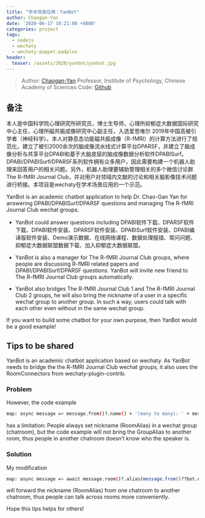 ```yaml
---
title: "学术场景应用：YanBot"
author: Chaogan-Yan
date: '2020-06-17 10:21:00 +0800'
categories: project
tags:
  - nodejs
  - wechaty
  - wechaty-puppet-padplus
header:
  teaser: /assets/2020/yanbot/yanbot.jpg 
---
```


> Author: [Chaogan-Yan](https://github.com/Chaogan-Yan) Professor, Institute of Psychology, Chinese Academy of Sciences
> Code: [Github](https://github.com/Chaogan-Yan/YanBot)

## 备注

本人是中国科学院心理研究所研究员，博士生导师，心理所抑郁症大数据国际研究中心主任，心理所磁共振成像研究中心副主任，入选爱思唯尔 2019年中国高被引学者（神经科学）。本人对静息态功能磁共振成像（R-fMRI）的计算方法进行了规范化，建立了被引2000余次的脑成像流水线式计算平台DPARSF，并建立了脑成像分析与共享平台DPABI和基于大脑皮层的脑成像数据分析软件DPABISurf。 DPABI/DPABISurf/DPARSF系列软件拥有众多用户，因此需要构建一个机器人助理来回答用户的相关问题。另外，机器人助理要辅助管理相关的多个微信讨论群The R-fMRI Journal Club，并对用户对领域内文献的讨论和相关脑影像技术问题进行桥接。本项目是wechaty在学术场景应用的一个示范。

YanBot is an academic chatbot application to help Dr. Chao-Gan Yan for answering DPABI/DPABISurf/DPARSF questions and managing The R-fMRI Journal Club wechat groups.

- YanBot could answer questions including DPABI软件下载、DPARSF软件下载、DPABI软件安装、DPARSF软件安装、DPABISurf软件安装、DPABI编译版软件安装、Demo演示数据、在线网络课程、数据处理报错、常问问题、抑郁症大数据联盟数据下载、加入抑郁症大数据联盟。

- YanBot is also a manager for The R-fMRI Journal Club groups, where people are discussing R-fMRI related papers and DPABI/DPABISurf/DPARSF questions. YanBot will invite new friend to The R-fMRI Journal Club groups automatically.

- YanBot also bridges The R-fMRI Journal Club 1 and The R-fMRI Journal Club 2 groups, he will also bring the nickname of a user in a specific wechat group to another group. In such a way, users could talk with each other even without in the same wechat group.

If you want to build some chatbot for your own purpose, then YanBot would be a good example!

## Tips to be shared

YanBot is an academic chatbot application based on wechaty. As YanBot needs to bridge the the R-fMRI Journal Club wechat groups, it also uses the RoomConnectors from wechaty-plugin-contrib.

### Problem

However, the code example

```sh
map: async message => message.from()?.name() + '(many to many): ' + message.text(),
```

has a limitation: People always set nickname (RoomAlias) in a wechat group (chatroom), but the code example will not bring the GroupAlias to another room, thus people in another chatroom doesn’t know who the speaker is.

### Solution

My modification

```sh
map: async message => await message.room()?.alias(message.from()??bot.userSelf()) + '(另群): ' + message.text(),
```

will forward the nickname (RoomAlias) from one chatroom to another chatroom, thus people can talk across rooms more conveniently.

Hope this tips helps for others!
